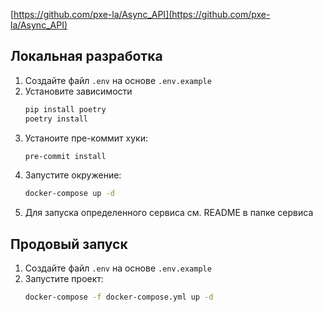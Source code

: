 [https://github.com/pxe-la/Async_API](https://github.com/pxe-la/Async_API)

## Локальная разработка
1.  Cоздайте файл `.env` на основе `.env.example`
2.  Установите зависимости
    ```bash
    pip install poetry
    poetry install
    ```
3. Устаноите пре-коммит хуки:
    ```bash
    pre-commit install
    ```
4. Запустите окружение:
    ```bash
    docker-compose up -d
    ```
4. Для запуска определенного сервиса см. README в папке сервиса

## Продовый запуск
1.  Cоздайте файл `.env` на основе `.env.example`
2.  Запустите проект:
    ```bash
    docker-compose -f docker-compose.yml up -d
    ```
